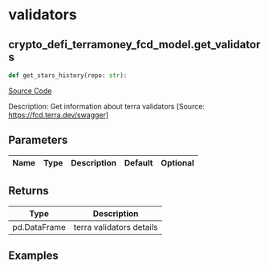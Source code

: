 # validators

## crypto_defi_terramoney_fcd_model.get_validators

```python
def get_stars_history(repo: str):
```
[Source Code](https://github.com/OpenBB-finance/OpenBBTerminal/tree/main/openbb_terminal/cryptocurrency/defi/terramoney_fcd_model.py#L153)

Description: Get information about terra validators [Source: https://fcd.terra.dev/swagger]

## Parameters

| Name | Type | Description | Default | Optional |
| ---- | ---- | ----------- | ------- | -------- |

## Returns

| Type | Description |
| ---- | ----------- |
| pd.DataFrame | terra validators details |

## Examples

